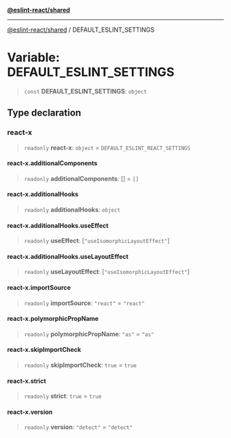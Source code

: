 [**@eslint-react/shared**](../README.md)

***

[@eslint-react/shared](../README.md) / DEFAULT\_ESLINT\_SETTINGS

# Variable: DEFAULT\_ESLINT\_SETTINGS

> `const` **DEFAULT\_ESLINT\_SETTINGS**: `object`

## Type declaration

### react-x

> `readonly` **react-x**: `object` = `DEFAULT_ESLINT_REACT_SETTINGS`

#### react-x.additionalComponents

> `readonly` **additionalComponents**: \[\] = `[]`

#### react-x.additionalHooks

> `readonly` **additionalHooks**: `object`

#### react-x.additionalHooks.useEffect

> `readonly` **useEffect**: \[`"useIsomorphicLayoutEffect"`\]

#### react-x.additionalHooks.useLayoutEffect

> `readonly` **useLayoutEffect**: \[`"useIsomorphicLayoutEffect"`\]

#### react-x.importSource

> `readonly` **importSource**: `"react"` = `"react"`

#### react-x.polymorphicPropName

> `readonly` **polymorphicPropName**: `"as"` = `"as"`

#### react-x.skipImportCheck

> `readonly` **skipImportCheck**: `true` = `true`

#### react-x.strict

> `readonly` **strict**: `true` = `true`

#### react-x.version

> `readonly` **version**: `"detect"` = `"detect"`
